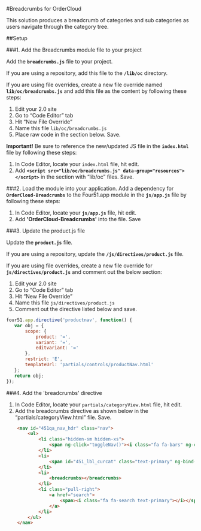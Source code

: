 #Breadcrumbs for OrderCloud 

This solution produces a breadcrumb of categories and sub categories as users navigate through the category tree.

##Setup

###1. Add the Breadcrumbs module file to your project

Add the **`breadcrumbs.js`** file to your project.

If you are using a repository, add this file to the **`/lib/oc`** directory.

If you are using file overrides, create a new file override named **`lib/oc/breadcrumbs.js`** and add this file as the content by following these steps:

 1. Edit your 2.0 site
 2. Go to “Code Editor” tab
 3. Hit “New File Override”
 4. Name this file `lib/oc/breadcrumbs.js`
 5. Place raw code in the section below. Save.

**Important!** Be sure to reference the new/updated JS file in the **`index.html`** file by following these steps:

 1. In Code Editor, locate your `index.html` file, hit edit.
 2. Add **`<script src="lib/oc/breadcrumbs.js" data-group="resources"></script>`** in the section with “lib/oc” files. Save.

###2. Load the module into your application.
Add a dependency for  **`OrderCloud-Breadcrumbs`** to the Four51.app module in the **`js/app.js`** file by following these steps: 

 1. In Code Editor, locate your **`js/app.js`** file, hit edit.
 2. Add **'OrderCloud-Breadcrumbs'** into the file. Save

###3. Update the product.js file

Update the **`product.js`** file.

If you are using a repository, update the **`/js/directives/product.js`** file.

If you are using file overrides, create a new file override for **`js/directives/product.js`** and comment out the below section:

 1. Edit your 2.0 site
 2. Go to “Code Editor” tab
 3. Hit “New File Override”
 4. Name this file `js/directives/product.js`
 5. Comment out the directive listed below and save.

 ```javascript
 four51.app.directive('productnav', function() {
	var obj = {
		scope: {
			product: '=',
			variant: '=',
			editvariant: '='
		},
		restrict: 'E',
		templateUrl: 'partials/controls/productNav.html'
	};
	return obj;
});
```

###4. Add the 'breadcrumbs' directive

 1. In Code Editor, locate your `partials/categoryView.html` file, hit edit.
 2. Add the breadcrumbs directive as shown below in the “partials/categoryView.html” file. Save.

```html
    <nav id="451qa_nav_hdr" class="nav">
        <ul>
            <li class="hidden-sm hidden-xs">
                <span ng-click="toggleNav()"><i class="fa fa-bars" ng-class="{ 'text-info': navStatus.visible }"></i></span>
            </li>
            <li>
                <span id="451_lbl_curcat" class="text-primary" ng-bind-html="currentCategory.Name || '  {{'Categories' | r | xlat}}'"></span>
            </li>
            <li>
                <breadcrumbs></breadcrumbs>
            </li>
            <li class="pull-right">
                <a href="search">
                    <span><i class="fa fa-search text-primary"></i></span>
                </a>
            </li>
        </ul>
    </nav>
```